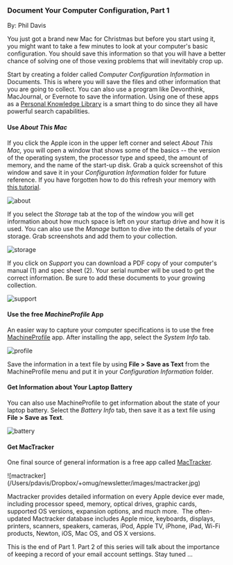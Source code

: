 ### Document Your Computer Configuration, Part 1

By: Phil Davis

You just got a brand new Mac for Christmas but before you start using it, you might want to take a few minutes to look at your computer's basic configuration. You should save this information so that you will have a better chance of solving one of those vexing problems that will inevitably crop up.

Start by creating a folder called _Computer Configuration Information_ in Documents. This is where you will save the files and other information that you are going to collect. You can also use a program like Devonthink, MacJournal, or Evernote to save the information. Using one of these apps as a [Personal Knowledge Library][pkl] is a smart thing to do since they all have powerful search capabilities.

#### Use _About This Mac_

If you click the Apple icon in the upper left corner and select *About This Mac,* you will open a window that shows some of the basics -- the version of the operating system, the processor type and speed, the amount of memory, and the name of the start-up disk. Grab a quick screenshot of this window and save it in your _Configuration Information_ folder for future reference. If you have forgotten how to do this refresh your memory with [this tutorial][screenshot].

![about](/Users/pdavis/Dropbox/+omug/newsletter/images/about.jpg)

If you select the *Storage* tab at the top of the window you will get information about how much space is left on your startup drive and how it is used. You can also use the _Manage_ button to dive into the details of your storage. Grab screenshots and add them to your collection. 

![storage](/Users/pdavis/Dropbox/+omug/newsletter/images/storage.jpg)


If you click on *Support* you can download a PDF copy of your computer's manual (1) and spec sheet (2). Your serial number will be used to get the correct information. Be sure to add these documents to your growing collection.

![support](/Users/pdavis/Dropbox/+omug/newsletter/images/support.jpg)


#### Use the free _MachineProfile_ App

An easier way to capture your computer specifications is to use the free [MachineProfile][machineprofile] app. After installing the app, select the _System Info_ tab.

![profile](/Users/pdavis/Dropbox/+omug/newsletter/images/profile.jpg)

Save the information in a text file by using **File > Save as Text** from the MachineProfile menu and put it in your _Configuration Information_ folder.

#### Get Information about Your Laptop Battery

You can also use MachineProfile to get information about the state of your laptop battery. Select the _Battery Info_ tab, then save it as a text file using **File > Save as Text**.

![battery](/Users/pdavis/Dropbox/+omug/newsletter/images/battery.jpg)


#### Get MacTracker

One final source of general information is a free app called [MacTracker][mactrackersite].

![mactracker]
(/Users/pdavis/Dropbox/+omug/newsletter/images/mactracker.jpg)


Mactracker provides detailed information on every Apple device ever made, including processor speed, memory, optical drives, graphic cards, supported OS versions, expansion options, and much more. 
 The often-updated Mactracker database includes Apple mice, keyboards, displays, printers, scanners, speakers, cameras, iPod, Apple TV, iPhone, iPad, Wi-Fi products, Newton, iOS, Mac OS, and OS X versions.

This is the end of Part 1. Part 2 of this series will talk about the importance of keeping a record of your email account settings. Stay tuned …

[machineprofile]:https://www.micromat.com/products/machineprofile
[mactrackersite]:http://mactracker.ca/
[pkl]: http://ocalamug.org/wp10/create-a-personal-knowledge-library/
[screenshot]: http://ocalamug.org/wp10/how-to-take-a-screenshot-on-a-mac-2/

